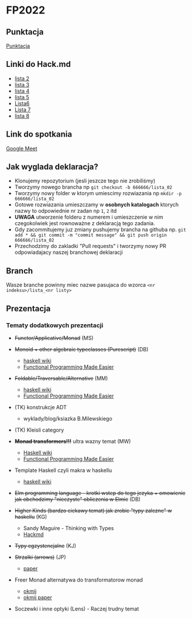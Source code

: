 # FP2022

## Punktacja

[Punktacja](points.md)

## Linki do Hack.md

- [lista 2](https://hackmd.io/n3PDESuQRqerXNGPm6ZEuQ)
- [lista 3](https://hackmd.io/ubxCRB5UROqu1ZCUn5vYCw)
- [lista 4](https://hackmd.io/WMlK86sRTZKdaoojgTHEcA)
- [lista 5](https://hackmd.io/itbyQUFKSo68b1vOqdeseA)
- [Lista6](https://hackmd.io/BzBNxwE_TZOUkU_E0EbWug)
- [Lista 7](https://hackmd.io/_IVrUws1QRekAJEyCy9LCg)
- [lista 8](https://hackmd.io/dcAvZXhiQJ6cnJGUj5ZXEQ)

## Link do spotkania

[Google Meet](https://meet.google.com/zse-gjvv-nin)

## Jak wyglada deklaracja?

- Klonujemy repozytorium (jesli jeszcze tego nie zrobiliśmy)
- Tworzymy nowego brancha np `git checkout -b 666666/lista_02`
- Tworzymy nowy folder w ktorym umiescimy rozwiazania np `mkdir -p 666666/lista_02`
- Gotowe rozwiazania umieszczamy w **osobnych katalogach** ktorych nazwy to odpowiednie nr zadan np `1`, `2` itd
- **UWAGA** utworzenie folderu z numerem i umieszczenie w nim czegokolwiek jest rownoważne z deklaracją tego zadania.
- Gdy zacommitujemy juz zmiany pushujemy brancha na githuba np. `git add * && git commit -m "commit message" && git push origin 666666/lista_02`
- Przechodzimy do zakladki "Pull requests" i tworzymy nowy PR odpowiadajacy naszej branchowej deklaracji

## Branch

Wasze branche powinny miec nazwe pasujaca do wzorca `<nr indeksu>/lista_<nr listy>`

## Prezentacja
 ### Tematy dodatkowych prezentacji
 + ~~Functor/Applicative/Monad~~ (MS)
 + ~~Monoid + other algebraic typeclasses (Purescript)~~ (DB)
    - [haskell wiki](https://en.wikibooks.org/wiki/Haskell/Monoids)
    - [Functional Programming Made Easier](https://libgen.li/edition.php?id=140734530)
 + ~~Foldable/Traversable/Alternative~~ (MM)
    - [haskell wiki](https://en.wikibooks.org/wiki/Haskell/Foldable)
    - [Functional Programming Made Easier](https://libgen.li/edition.php?id=140734530)
+ (TK) konstrukcje ADT
    - wyklady/blog/ksiazka B.Milewskiego

+ (TK) Kleisli category
+ ~~__Monad transformers!!!__~~ ultra wazny temat (MW)
    - [Haskell wiki](https://en.wikibooks.org/wiki/Haskell/Monad_transformers)
    - [Functional Programming Made Easier](https://libgen.li/edition.php?id=140734530)
+ Template Haskell czyli makra w haskellu
    - [haskell wiki](https://wiki.haskell.org/Template_Haskell)
+ ~~Elm programming language - krotki wstep do tego jezyka + omowienie jak obchodzimy "nieczyste" obliczenia w Elmie~~ (DB)
+ ~~Higher Kinds (bardzo ciekawy temat) jak zrobic "typy zalezne" w haskellu~~ (KG)
    - Sandy Maguire - Thinking with Types
    - [Hackmd](https://hackmd.io/45lria3TSXC7yb3HmN9CVQ)
+ ~~Typy egzystencjalne~~ (KJ)
+ ~~Strzalki (arrows)~~ (JP)
    - [paper](http://www.cse.chalmers.se/~rjmh/afp-arrows.pdf)
+ Freer Monad alternatywa do transformatorow monad
    - [okmij](https://okmij.org/ftp/Haskell/extensible/)
    - [okmij paper](https://okmij.org/ftp/Haskell/extensible/more.pdf)
+ Soczewki i inne optyki (Lens) - Raczej trudny temat
